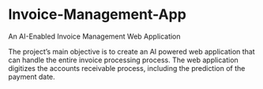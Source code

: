 # Invoice-Management-App
An AI-Enabled Invoice Management Web Application

The project’s main objective is to create an AI powered web application that can handle the entire invoice processing process. The web application digitizes the accounts receivable process, including the prediction of the payment date.
